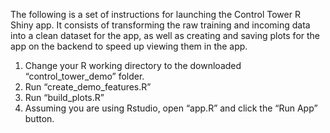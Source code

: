 The following is a set of instructions for launching the Control Tower R Shiny app. It consists of transforming the raw training and incoming data into a clean dataset for the app, as well as creating and saving plots for the app on the backend to speed up viewing them in the app.

1)	Change your R working directory to the downloaded “control_tower_demo” folder.
2)	Run “create_demo_features.R”
3)	Run “build_plots.R”
4)	Assuming you are using Rstudio, open “app.R” and click the “Run App” button. 

